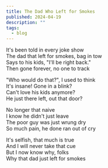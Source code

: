 ```yaml
---
title: The Dad Who Left for Smokes
published: 2024-04-19
description: ""
tags:
  - blog
---
```


It's been told in every joke show\
The dad that left for smokes, bag in tow\
Says to his kids, "I'll be right back."\
Then gone forever, no one to track

"Who would do that?", I used to think\
It's insane! Gone in a blink?\
Can't love his kids anymore?\
He just there left, out that door?

No longer that naive\
I know he didn't just leave\
The poor guy was just wrung dry\
So much pain, he done ran out of cry

It's selfish, that much is true\
And I will never take that cue\
But I now know why, folks\
Why that dad just left for smokes
